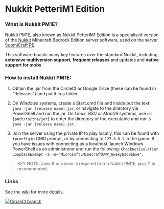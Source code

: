 # Nukkit PetteriM1 Edition

### What is Nukkit PM1E? ###
Nukkit PM1E, also known as Nukkit PetteriM1 Edition is a specialised version of the [Nukkit](https://github.com/CloudburstMC/Nukkit) Minecraft Bedrock Edition server software, used on the server [SuomiCraft PE](http://suomicraftpe.tk/).

This software boasts many key features over the standard Nukkit, including, **extensive multiversion support**, **frequent releases** and updates and **native support for mobs**.


### How to install Nukkit PM1E: ###
1. Obtain the .jar from the CircleCI or Google Drive (these can be found in "Releases") and put it in a folder.

2. On *Windows* systems, create a Start.cmd file and inside put the text: `java -jar [release name].jar`, or navigate to the directory via PowerShell and run the jar. On *Linux, BSD or MacOS* systems, use `cd [path/to/the/jar]` to enter the directory of the executable and run: `$ java -jar [release name].jar`.

3. Join the server using the private IP to play locally, this can be found with `ipconfig` in CMD prompt, or by connecting to `127.0.0.1` in the game. If you have issues with connecting as a localhost, launch Windows PowerShell as an administrator and run the following: `CheckNetIsolation LoopbackExempt -a -n="Microsoft.MinecraftUWP_8wekyb3d8bbwe"`.

>KEY NOTE: Java 8 or above is required to run Nukkit PM1E, java 11 is recommended.


### Links ###

See the [wiki](https://github.com/PetteriM1/NukkitPetteriM1Edition/wiki) for more details.

[![CircleCI branch](https://img.shields.io/circleci/project/github/PetteriM1/NukkitPetteriM1Edition/master.svg)](https://circleci.com/gh/PetteriM1/NukkitPetteriM1Edition/tree/master)

